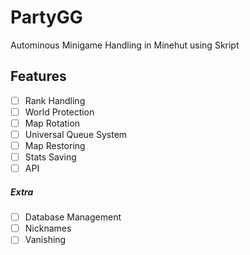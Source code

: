 # PartyGG

Autominous Minigame Handling in Minehut using Skript

## Features

- [ ] Rank Handling
- [ ] World Protection
- [ ] Map Rotation
- [ ] Universal Queue System
- [ ] Map Restoring
- [ ] Stats Saving
- [ ] API

##### Extra

- [ ] Database Management
- [ ] Nicknames
- [ ] Vanishing
